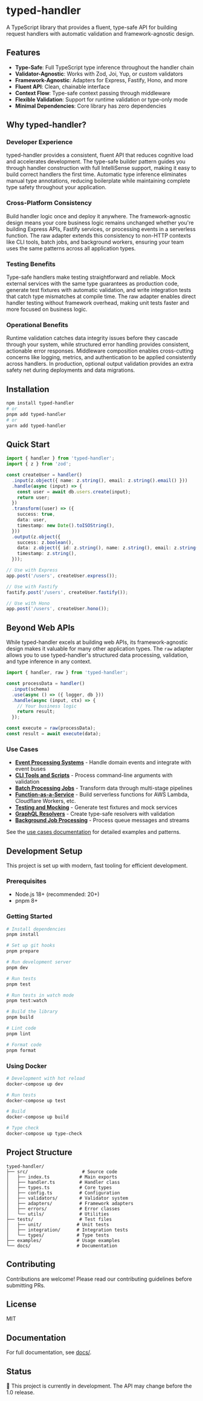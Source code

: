 # typed-handler

A TypeScript library that provides a fluent, type-safe API for building request handlers with automatic validation and framework-agnostic design.

## Features

- **Type-Safe**: Full TypeScript type inference throughout the handler chain
- **Validator-Agnostic**: Works with Zod, Joi, Yup, or custom validators
- **Framework-Agnostic**: Adapters for Express, Fastify, Hono, and more
- **Fluent API**: Clean, chainable interface
- **Context Flow**: Type-safe context passing through middleware
- **Flexible Validation**: Support for runtime validation or type-only mode
- **Minimal Dependencies**: Core library has zero dependencies

## Why typed-handler?

### Developer Experience

typed-handler provides a consistent, fluent API that reduces cognitive load and accelerates development. The type-safe builder pattern guides you through handler construction with full IntelliSense support, making it easy to build correct handlers the first time. Automatic type inference eliminates manual type annotations, reducing boilerplate while maintaining complete type safety throughout your application.

### Cross-Platform Consistency

Build handler logic once and deploy it anywhere. The framework-agnostic design means your core business logic remains unchanged whether you're building Express APIs, Fastify services, or processing events in a serverless function. The raw adapter extends this consistency to non-HTTP contexts like CLI tools, batch jobs, and background workers, ensuring your team uses the same patterns across all application types.

### Testing Benefits

Type-safe handlers make testing straightforward and reliable. Mock external services with the same type guarantees as production code, generate test fixtures with automatic validation, and write integration tests that catch type mismatches at compile time. The raw adapter enables direct handler testing without framework overhead, making unit tests faster and more focused on business logic.

### Operational Benefits

Runtime validation catches data integrity issues before they cascade through your system, while structured error handling provides consistent, actionable error responses. Middleware composition enables cross-cutting concerns like logging, metrics, and authentication to be applied consistently across handlers. In production, optional output validation provides an extra safety net during deployments and data migrations.

## Installation

```bash
npm install typed-handler
# or
pnpm add typed-handler
# or
yarn add typed-handler
```

## Quick Start

```typescript
import { handler } from 'typed-handler';
import { z } from 'zod';

const createUser = handler()
  .input(z.object({ name: z.string(), email: z.string().email() }))
  .handle(async (input) => {
    const user = await db.users.create(input);
    return user;
  })
  .transform((user) => ({
    success: true,
    data: user,
    timestamp: new Date().toISOString(),
  }))
  .output(z.object({
    success: z.boolean(),
    data: z.object({ id: z.string(), name: z.string(), email: z.string() }),
    timestamp: z.string(),
  }));

// Use with Express
app.post('/users', createUser.express());

// Use with Fastify
fastify.post('/users', createUser.fastify());

// Use with Hono
app.post('/users', createUser.hono());
```

## Beyond Web APIs

While typed-handler excels at building web APIs, its framework-agnostic design makes it valuable for many other application types. The `raw` adapter allows you to use typed-handler's structured data processing, validation, and type inference in any context.

```typescript
import { handler, raw } from 'typed-handler';

const processData = handler()
  .input(schema)
  .use(async () => ({ logger, db }))
  .handle(async (input, ctx) => {
    // Your business logic
    return result;
  });

const execute = raw(processData);
const result = await execute(data);
```

### Use Cases

- **[Event Processing Systems](./docs/use-cases/event-processing.md)** - Handle domain events and integrate with event buses
- **[CLI Tools and Scripts](./docs/use-cases/cli-tools.md)** - Process command-line arguments with validation
- **[Batch Processing Jobs](./docs/use-cases/batch-jobs.md)** - Transform data through multi-stage pipelines
- **[Function-as-a-Service](./docs/use-cases/faas.md)** - Build serverless functions for AWS Lambda, Cloudflare Workers, etc.
- **[Testing and Mocking](./docs/use-cases/testing.md)** - Generate test fixtures and mock services
- **[GraphQL Resolvers](./docs/use-cases/graphql.md)** - Create type-safe resolvers with validation
- **[Background Job Processing](./docs/use-cases/background-jobs.md)** - Process queue messages and streams

See the [use cases documentation](./docs/use-cases/) for detailed examples and patterns.

## Development Setup

This project is set up with modern, fast tooling for efficient development.

### Prerequisites

- Node.js 18+ (recommended: 20+)
- pnpm 8+

### Getting Started

```bash
# Install dependencies
pnpm install

# Set up git hooks
pnpm prepare

# Run development server
pnpm dev

# Run tests
pnpm test

# Run tests in watch mode
pnpm test:watch

# Build the library
pnpm build

# Lint code
pnpm lint

# Format code
pnpm format
```

### Using Docker

```bash
# Development with hot reload
docker-compose up dev

# Run tests
docker-compose up test

# Build
docker-compose up build

# Type check
docker-compose up type-check
```

## Project Structure

```
typed-handler/
├── src/                    # Source code
│   ├── index.ts           # Main exports
│   ├── handler.ts         # Handler class
│   ├── types.ts           # Core types
│   ├── config.ts          # Configuration
│   ├── validators/        # Validator system
│   ├── adapters/          # Framework adapters
│   ├── errors/            # Error classes
│   └── utils/             # Utilities
├── tests/                 # Test files
│   ├── unit/             # Unit tests
│   ├── integration/      # Integration tests
│   └── types/            # Type tests
├── examples/             # Usage examples
└── docs/                 # Documentation
```

## Contributing

Contributions are welcome! Please read our contributing guidelines before submitting PRs.

## License

MIT

## Documentation

For full documentation, see [docs/](./docs/).

## Status

🚧 This project is currently in development. The API may change before the 1.0 release.

